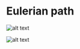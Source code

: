 # Eulerian path

![alt text](https://github.com/proman3419/Programming-Challenges-v1.4/Screenshots/17_1.PNG)

![alt text](https://github.com/proman3419/Programming-Challenges-v1.4/Screenshots/17_2.PNG)
